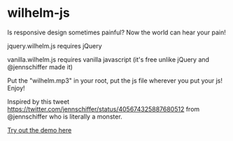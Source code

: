 wilhelm-js
==========

Is responsive design sometimes painful? Now the world can hear your pain!

jquery.wilhelm.js requires jQuery

vanilla.wilhelm.js requires vanilla javascript (it's free unlike jQuery and @jennschiffer made it)

Put the "wilhelm.mp3" in your root, put the js file wherever you put your js! Enjoy! 

Inspired by this tweet https://twitter.com/jennschiffer/status/405674325887680512 from @jennschiffer who is literally a monster.

<a href="http://stevebarman.com/wilhelm-js/">Try out the demo here</a>

